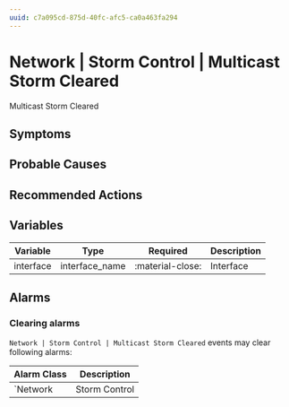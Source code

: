 ```yaml
---
uuid: c7a095cd-875d-40fc-afc5-ca0a463fa294
---
```

# Network | Storm Control | Multicast Storm Cleared

Multicast Storm Cleared

## Symptoms

## Probable Causes

## Recommended Actions

## Variables

Variable | Type | Required | Description
--- | --- | --- | ---
interface | interface_name | :material-close: | Interface

## Alarms

### Clearing alarms

`Network | Storm Control | Multicast Storm Cleared` events may clear following alarms:

Alarm Class | Description
--- | ---
`Network | Storm Control | Multicast Storm Detected` | dispose
